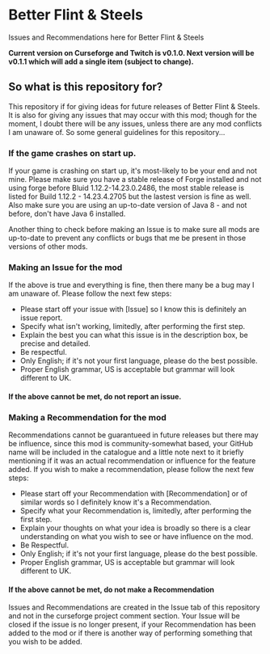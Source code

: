 # Better Flint &amp; Steels
Issues and Recommendations here for Better Flint &amp; Steels

**Current version on Curseforge and Twitch is v0.1.0.
Next version will be v0.1.1 which will add a single item (subject to change).**

## So what is this repository for?

This repository if for giving ideas for future releases of Better Flint &amp; Steels. It is also for giving
any issues that may occur with this mod; though for the moment, I doubt there will be any issues, unless there
are any mod conflicts I am unaware of. So some general guidelines for this repository...

### If the game crashes on start up.

If your game is crashing on start up, it's most-likely to be your end and not mine. Please make sure you have
a stable release of Forge installed and not using forge before Bluid 1.12.2-14.23.0.2486, the most stable release
is listed for Build 1.12.2 - 14.23.4.2705 but the lastest version is fine as well. Also make sure you are using an 
up-to-date version of Java 8 - and not before, don't have Java 6 installed.

Another thing to check before making an Issue is to make sure all mods are up-to-date to prevent any conflicts or
bugs that me be present in those versions of other mods.

### Making an Issue for the mod

If the above is true and everything is fine, then there many be a bug may I am unaware of. 
Please follow the next few steps:
- Please start off your issue with [Issue] so I know this is definitely an issue report.
- Specify what isn't working, limitedly, after performing the first step.
- Explain the best you can what this issue is in the description box, be precise and detailed.
- Be respectful.
- Only English; if it's not your first language, please do the best possible.
- Proper English grammar, US is acceptable but grammar will look different to UK.
#### If the above cannot be met, do not report an issue.

### Making a Recommendation for the mod

Recommendations cannot be guarantueed in future releases but there may be influence, since this mod is community-somewhat
based, your GitHub name will be included in the catalogue and a little note next to it briefly mentioning if it was
an actual recommendation or influence for the feature added. If you wish to make a recommendation, please follow the next
few steps:
- Please start off your Recommendation with [Recommendation] or of similar words so I definitely know it's a Recommendation.
- Specify what your Recommendation is, limitedly, after performing the first step.
- Explain your thoughts on what your idea is broadly so there is a clear understanding on what you wish to see or have
influence on the mod.
- Be Respectful.
- Only English; if it's not your first language, please do the best possible.
- Proper English grammar, US is acceptable but grammar will look different to UK.
#### If the above cannot be met, do not make a Recommendation

Issues and Recommendations are created in the Issue tab of this repository and not in the curseforge project comment section.
Your Issue will be closed if the issue is no longer present, if your Recommendation has been added to the mod or if there is
another way of performing something that you wish to be added.
